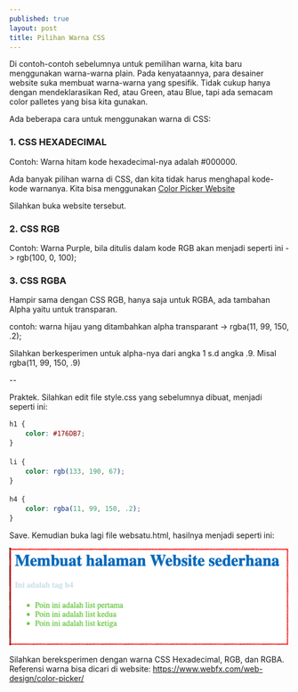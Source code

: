 ```yaml
---
published: true
layout: post
title: Pilihan Warna CSS
---
```


Di contoh-contoh sebelumnya untuk pemilihan warna, kita baru menggunakan warna-warna plain. Pada kenyataannya, para desainer website suka membuat warna-warna yang spesifik. Tidak cukup hanya dengan mendeklarasikan Red, atau Green, atau Blue, tapi ada semacam color palletes yang bisa kita gunakan. 


Ada beberapa cara untuk menggunakan warna di CSS:

### 1. CSS HEXADECIMAL
Contoh: Warna hitam kode hexadecimal-nya adalah #000000.

Ada banyak pilihan warna di CSS, dan kita tidak harus menghapal kode-kode warnanya. Kita bisa menggunakan [Color Picker Website](https://www.webfx.com/web-design/color-picker/ "Color Picker Website")

Silahkan buka website tersebut. 


### 2. CSS RGB
Contoh: Warna Purple, bila ditulis dalam kode RGB akan menjadi seperti ini -> rgb(100, 0, 100);


### 3. CSS RGBA
Hampir sama dengan CSS RGB, hanya saja untuk RGBA, ada tambahan Alpha yaitu untuk transparan.

contoh: warna hijau yang ditambahkan alpha transparant -> rgba(11, 99, 150, .2);

Silahkan berkesperimen untuk alpha-nya dari angka 1 s.d angka .9. Misal rgba(11, 99, 150, .9)

--

Praktek. 
Silahkan edit file style.css yang sebelumnya dibuat, menjadi seperti ini:

```css
h1 {
    color: #176DB7;
}

li {
    color: rgb(133, 190, 67);
}

h4 {
    color: rgba(11, 99, 150, .2);
}
```

Save. Kemudian buka lagi file websatu.html, hasilnya menjadi seperti ini:

![File websatu.html dengan style.css](/images/colorcss.png "File websatu.html dengan style.css")


Silahkan bereksperimen dengan warna CSS Hexadecimal, RGB, dan RGBA. 
Referensi warna bisa dicari di website: https://www.webfx.com/web-design/color-picker/






